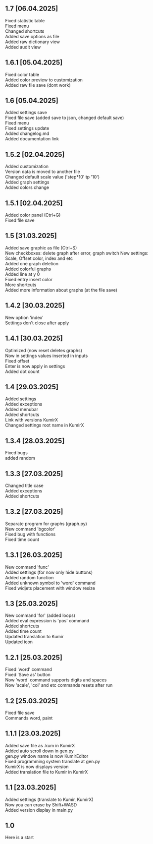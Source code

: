 ## 1.7 [06.04.2025]
Fixed statistic table\
Fixed menu\
Changed shortcuts\
Added save options as file\
Added raw dictionary view\
Added audit view

## 1.6.1 [05.04.2025]
Fixed color table\
Added color preview to customization\
Added raw file save (dont work)

## 1.6 [05.04.2025]
Added settings save\
Fixed file save (added save to json, changed default save)\
Fixed menu\
Fixed settings update\
Added changelog.md\
Added documentation link

## 1.5.2 [02.04.2025]
Added customization\
Version data is moved to another file\
Changed default scale value ('step*10' tp '10')\
Added graph settings\
Added colors change

## 1.5.1 [02.04.2025]
Added color panel (Ctrl+G)\
Fixed file save

## 1.5 [31.03.2025]
Added save graphic as file (Ctrl+S)\
New checkboxes: delete graph after error, graph switch New settings: Scale, Offset color, index and etc\
Added one graph deletion\
Added colorful graphs\
Added line at y 0\
Fixed entry insert color\
More shortcuts\
Added more information about graphs (at the file save)

## 1.4.2 [30.03.2025]
New option 'index'\
Settings don't close after apply

## 1.4.1 [30.03.2025]
Optimized (now reset deletes graphs)\
Now in settings values inserted in inputs\
Fixed offset\
Enter is now apply in settings\
Added dot count

## 1.4 [29.03.2025]
Added settings\
Added exceptions\
Added menubar\
Added shortcuts\
Link with versions KumirX\
Changed settings root name in KumirX

## 1.3.4 [28.03.2025]
Fixed bugs\
added random

## 1.3.3 [27.03.2025]
Changed title case\
Added exceptions\
Added shortcuts

## 1.3.2 [27.03.2025]
Separate program for graphs (graph.py)\
New command 'bgcolor'\
Fixed bug with functions\
Fixed time count

## 1.3.1 [26.03.2025]
New command 'func'\
Added settings (for now only hide buttons)\
Added random function\
Added unknown symbol to 'word' command\
Fixed widjets placement with window resize

## 1.3 [25.03.2025]
New command 'for' (added loops)\
Added eval expression is 'pos' command\
Added shortcuts\
Added time count\
Updated translation to Kumir\
Updated icon

## 1.2.1 [25.03.2025]
Fixed 'word' command\
Fixed 'Save as' button\
Now 'word' command supports digits and spaces\
Now 'scale', 'col' and etc commands resets after run

## 1.2 [25.03.2025]
Fixed file save\
Commands word, paint

## 1.1.1 [23.03.2025]
Added save file as .kum in KumirX\
Added auto scroll down in gen.py\
gen.py window name is now KumirEditor\
Fixed programming system translate at gen.py\
KumirX is now displays version\
Added translation file to Kumir in KumirX

## 1.1 [23.03.2025]
Added settings (translate to Kumir, KumirX)\
Now you can erase by Shift+WASD\
Added version display in main.py

## 1.0
Here is a start
